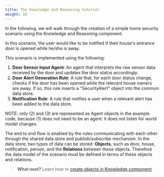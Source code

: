 ```yaml
---
title: The Knowledge and Reasoning tutorial
weight: 10
---
```


In the following, we will walk through the creation of a simple home security scenario using the Knowledge and Reasoning component.

In this scenario, the user would like to be notified if their house's entrance door is opened while he/she is away.

This scenario is implemented using the following:
1. **Door Sensor Input Agent**: An agent that interprets the raw sensor data received by the door and updates the door status accordingly.
2. **Door Alert Generation Rule**: A rule that, for each door status change, checks if the door has been opened while the relevant house owners are away.
If so, this rule inserts a "SecurityAlert" object  into the common data store.
3. **Notification Rule**: A rule that notifies a user when a relevant alert has been added to the data store.

NOTE:  only (2) and (3) are represented as Agent objects in the example code, because (1) does not need to be an agent:  it does not listen for world model changes.

The end to end flow is enabled by the rules communicating with each other through the shared data store and publish/subscribe mechanism. In the data store, two types of data can be stored: **Objects**, such as door, house, notification, person, and the **Relations** 
between these objects. Therefore the data model of the scenario must be defined in terms of these objects and relations.

> **What next?** Learn how to [create objects in Knowledge component]({{site.baseurl}}/knowledge/create-objects).
